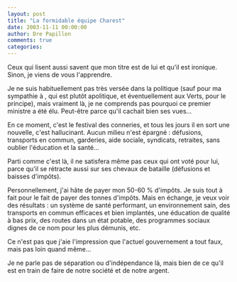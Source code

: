 ```yaml
---
layout: post
title: "La formidable équipe Charest"
date: 2003-11-11 00:00:00
author: Dre Papillon
comments: true
categories: 
---
```



Ceux qui lisent aussi  savent que mon titre est de lui et qu'il est ironique.  Sinon, je viens de vous l'apprendre.

Je ne suis habituellement pas très versée dans la politique (sauf pour ma sympathie à , qui est plutôt apolitique, et éventuellement aux Verts, pour le principe), mais vraiment là, je ne comprends pas pourquoi ce premier ministre a été élu.  Peut-être parce qu'il cachait bien ses vues...

En ce moment, c'est le festival des conneries, et tous les jours il en sort une nouvelle, c'est hallucinant.  Aucun milieu n'est épargné : défusions, transports en commun, garderies, aide sociale, syndicats, retraites, sans oublier l'éducation et la santé...

Parti comme c'est là, il ne satisfera même pas ceux qui ont voté pour lui, parce qu'il se rétracte aussi sur ses chevaux de bataille (défusions et baisses d'impôts).

Personnellement, j'ai hâte de payer mon 50-60 % d'impôts.  Je suis tout à fait pour le fait de payer des tonnes d'impôts.  Mais en échange, je veux voir des résultats : un système de santé performant, un environnement sain, des transports en commun efficaces et bien implantés, une éducation de qualité à bas prix, des routes dans un état potable, des programmes sociaux dignes de ce nom pour les plus démunis, etc.

Ce n'est pas que j'aie l'impression que l'actuel gouvernement a tout faux, mais pas loin quand même...

Je ne parle pas de séparation ou d'indépendance là, mais bien de ce qu'il est en train de faire de notre société et de notre argent.